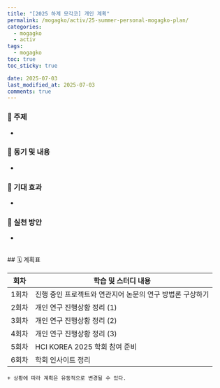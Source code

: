 ```yaml
---
title: "[2025 하계 모각코] 개인 계획"
permalink: /mogagko/activ/25-summer-personal-mogagko-plan/
categories:
  - mogagko
  - activ
tags:
  - mogagko
toc: true
toc_sticky: true

date: 2025-07-03
last_modified_at: 2025-07-03
comments: true
---
```


### 📍 주제
-

### 📍 동기 및 내용
-


### 📍 기대 효과
-


### 📍 실천 방안
-


<br>
## 🗓️ 계획표

| 회차   | 학습 및 스터디 내용                            |
|--------|-----------------------------------------------|
| 1회차  | 진행 중인 프로젝트와 연관지어 논문의 연구 방법론 구상하기 |
| 2회차  | 개인 연구 진행상황 정리 (1)                   |
| 3회차  | 개인 연구 진행상황 정리 (2)                   |
| 4회차  | 개인 연구 진행상황 정리 (3)                   |
| 5회차  | HCI KOREA 2025 학회 참여 준비                 |
| 6회차  | 학회 인사이트 정리                           |


`+ 상황에 따라 계획은 유동적으로 변경될 수 있다.`
